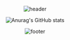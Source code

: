 <div align=center>
  
![header](https://capsule-render.vercel.app/api?type=waving&color=auto&height=130&section=header&fontColor=FFFFFF&fontSize=30&fontAlignY=30)


![Anurag's GitHub stats](https://github-readme-stats.vercel.app/api?username=Chaeduk&show_icons=true&theme=default)

![footer](https://capsule-render.vercel.app/api?type=waving&color=auto&height=90&section=footer&fontColor=FFFFFF&fontSize=30&fontAlignY=80)

</div>
<!--
**Kimwonbin0921/Kimwonbin0921** is a ✨ _special_ ✨ repository because its `README.md` (this file) appears on your GitHub profile.

Here are some ideas to get you started:

- 🔭 I’m currently working on ...
- 🌱 I’m currently learning ...
- 👯 I’m looking to collaborate on ...
- 🤔 I’m looking for help with ...
- 💬 Ask me about ...
- 📫 How to reach me: ...
- 😄 Pronouns: ...
- ⚡ Fun fact: ...
-->
